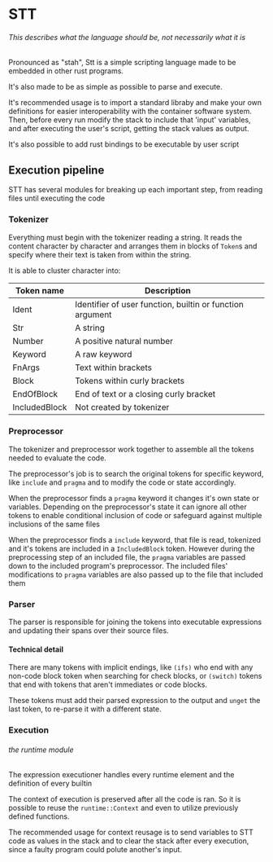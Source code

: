 # STT

###### This describes what the language *should* be, *not necessarily* what it is

Pronounced as "stah", Stt is a simple scripting language made to be embedded in other rust programs.

It's also made to be as simple as possible to parse and execute.

It's recommended usage is to import a standard libraby and make your own
definitions for easier interoperability with the container software system.
Then, before every run modify the stack to include that 'input' variables, and
after executing the user's script, getting the stack values as output.

It's also possible to add rust bindings to be executable by user script


## Execution pipeline
STT has several modules for breaking up each important step, from reading files
until executing the code

### Tokenizer
Everything must begin with the tokenizer reading a string. It reads the content
character by character and arranges them in blocks of `Token`s and specify
where their text is taken from within the string.

It is able to cluster character into:

Token name    | Description
--------------|-----------
Ident         | Identifier of user function, builtin or function argument
Str           | A string
Number        | A positive natural number
Keyword       | A raw keyword
FnArgs        | Text within brackets
Block         | Tokens within curly brackets
EndOfBlock    | End of text or a closing curly bracket
IncludedBlock | Not created by tokenizer


### Preprocessor
The tokenizer and preprocessor work together to assemble all the tokens needed to evaluate the code.

The preprocessor's job is to search the original tokens for specific keyword,
like `include` and `pragma` and to modify the code or state accordingly.

When the preprocessor finds a `pragma` keyword it changes it's own state or
variables. Depending on the preprocessor's state it can ignore all other tokens
to enable conditional inclusion of code or safeguard against multiple
inclusions of the same files

When the preprocessor finds a `include` keyword, that file is read, tokenized
and it's tokens are included in a `IncludedBlock` token. However during the
preprocessing step of an included file, the `pragma` variables are passed down
to the included program's preprocessor. The included files' modifications to
`pragma` variables are also passed up to the file that included them

### Parser
The parser is responsible for joining the tokens into executable expressions
and updating their spans over their source files.

#### Technical detail
There are many tokens with implicit endings, like `(ifs)` who end with any non-code block token when searching for check blocks,
or `(switch)` tokens that end with tokens that aren't immediates or code blocks.

These tokens must add their parsed expression to the output and `unget` the last token, to re-parse it with a different state.

### Execution
###### the runtime module
The expression executioner handles every runtime element and the definition of every builtin

The context of execution is preserved after all the code is ran. So it is possible to reuse the `runtime::Context` and even to utilize previously defined functions.

The recommended usage for context reusage is to send variables to STT code as
values in the stack and to clear the stack after every execution, since a faulty
program could polute another's input.
